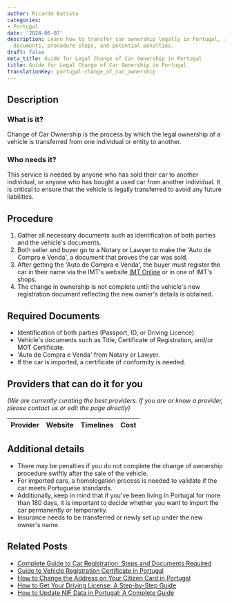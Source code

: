 ```yaml
---
author: Ricardo Batista
categories:
- Portugal
date: '2024-06-07'
description: Learn how to transfer car ownership legally in Portugal, including required
  documents, procedure steps, and potential penalties.
draft: false
meta_title: Guide for Legal Change of Car Ownership in Portugal
title: Guide for Legal Change of Car Ownership in Portugal
translationKey: portugal-change_of_car_ownership
---
```


## Description
### What is it?
Change of Car Ownership is the process by which the legal ownership of a vehicle is transferred from one individual or entity to another.

### Who needs it?
This service is needed by anyone who has sold their car to another individual, or anyone who has bought a used car from another individual. It is critical to ensure that the vehicle is legally transferred to avoid any future liabilities.

## Procedure
1. Gather all necessary documents such as identification of both parties and the vehicle's documents. 
2. Both seller and buyer go to a Notary or Lawyer to make the 'Auto de Compra e Venda', a document that proves the car was sold.
3. After getting the 'Auto de Compra e Venda', the buyer must register the car in their name via the IMT's website [IMT Online](https://servicos.imt-ip.pt/) or in one of IMT's shops. 
4. The change in ownership is not complete until the vehicle's new registration document reflecting the new owner's details is obtained.

## Required Documents
- Identification of both parties (Passport, ID, or Driving Licence).
- Vehicle's documents such as Title, Certificate of Registration, and/or MOT Certificate.
- 'Auto de Compra e Venda' from Notary or Lawyer.
- If the car is imported, a certificate of conformity is needed.

## Providers that can do it for you

_(We are currently curating the best providers. If you are or know a provider, please contact us or edit the page directly)_

| Provider        |     Website     |     Timelines    |       Cost      |
| :-------------: | :-------------: |  :-------------: | :-------------: |

## Additional details
- There may be penalties if you do not complete the change of ownership procedure swiftly after the sale of the vehicle.
- For imported cars, a homologation process is needed to validate if the car meets Portuguese standards.
- Additionally, keep in mind that if you've been living in Portugal for more than 180 days, it is important to decide whether you want to import the car permanently or temporarily. 
- Insurance needs to be transferred or newly set up under the new owner's name.


## Related Posts

- [Complete Guide to Car Registration: Steps and Documents Required](https://tramitit.com/guides/portugal/request_for_car_registration/)
- [Guide to Vehicle Registration Certificate in Portugal](https://tramitit.com/guides/portugal/request_for_registration_certificate/)
- [How to Change the Address on Your Citizen Card in Portugal](https://tramitit.com/guides/portugal/change_of_address_on_citizen_card/)
- [How to Get Your Driving License: A Step-by-Step Guide](https://tramitit.com/guides/portugal/request_for_driving_license/)
- [How to Update NIF Data in Portugal: A Complete Guide](https://tramitit.com/guides/portugal/request_for_change_of_nif_data/)